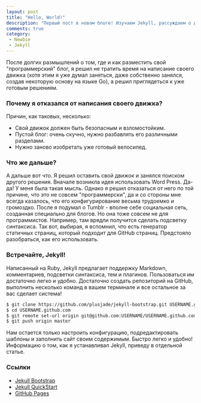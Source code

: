 ```yaml
---
layout: post
title: "Hello, World!"
description: "Первый пост в новом блоге! Изучаем Jekyll, рассуждаем о движках и прочее."
comments: true
category: 
 - Newbie
 - Jekyll
---
```


После долгих размышлений о том, где и как разместить свой "программерский" блог, я решил не тратить время на написание своего движка (хотя этим я уже думал заняться, даже собственно занялся, создав некоторую основу на языке Go), а решил приглядеться к уже готовым решениям. 

<!-- more -->
### Почему я отказался от написания своего движка? 

Причин, как таковых, несколько:

- Свой движок должен быть безопасным и взломостойким.
- Пустой блог: очень скучно, нужно разбавлять его различными разделами.
- Нужно заново изобретать уже готовый велосипед.

### Что же дальше?

А дальше вот что. Я решил оставить свой движок и занялся поиском другого решения. Вначале возникла идея использовать Word Press. Да-да! У меня была такая мысль. Однако я решил отказаться от него по той причине, что это не совсем "программерски", да и со стороны мне всегда казалось, что его конфигурирование весьма трудоемко и громоздко. После я подумал о Tumblr - вполне себе социальная сеть, созданная специально для блогов. Но она тоже совсем не для программистов. Например, там врядли получится сделать подсветку синтаксиса. Так вот, выбирая, я вспомнил, что есть генератор статичных страниц, который подходит для GitHub страниц. Предстояло разобраться, как его использовать.

### Встречайте, Jekyll!

Написанный на Ruby, Jekyll предлагает поддержку Markdown, комментариев, подсветки синтаксиса, тем и плагинов. Пользоваться им достаточно легко и удобно. Достаточно создать репозиторий на GitHub, выполнить несколько команд в вашем терминале и все остальное за вас сделает система!

``` bash Sample code
$ git clone https://github.com/plusjade/jekyll-bootstrap.git USERNAME.github.com
$ cd USERNAME.github.com
$ git remote set-url origin git@github.com:USERNAME/USERNAME.github.com.git
$ git push origin master
```

Нам остается только настроить конфигурацию, подредактировать шаблоны и заполнить сайт своим содержимым. Быстро легко и удобно!
Информацию о том, как я устанавливал Jekyll, приведу в отдельной статье.

### Ссылки

- [Jekull Bootstrap](http://jekyllbootstrap.com/)
- [Jekull QuickStart](http://jekyllbootstrap.com/usage/jekyll-quick-start.html)
- [GitHub Pages](https://pages.github.com/)

